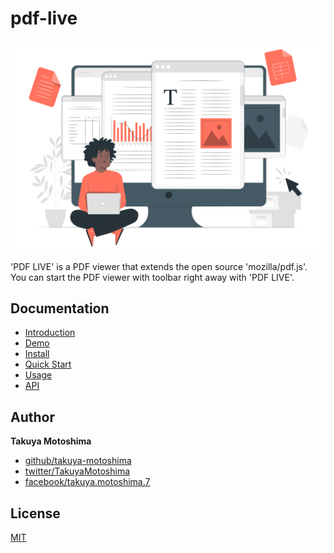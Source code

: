# pdf-live
![heading](docs/img/hero.svg)

'PDF LIVE' is a PDF viewer that extends the open source 'mozilla/pdf.js'. You can start the PDF viewer with toolbar right away with 'PDF LIVE'.

## Documentation
* [Introduction](https://takuya-motoshima.github.io/pdf-live/#introduction)
* [Demo](https://takuya-motoshima.github.io/pdf-live/#demo)
* [Install](https://takuya-motoshima.github.io/pdf-live/#install)
* [Quick Start](https://takuya-motoshima.github.io/pdf-live/#quick-start)
* [Usage](https://takuya-motoshima.github.io/pdf-live/#usage)
* [API](https://takuya-motoshima.github.io/pdf-live/#api)

## Author
**Takuya Motoshima**

* [github/takuya-motoshima](https://github.com/takuya-motoshima)
* [twitter/TakuyaMotoshima](https://twitter.com/TakuyaMotoshima)
* [facebook/takuya.motoshima.7](https://www.facebook.com/takuya.motoshima.7)

## License
[MIT](LICENSE)